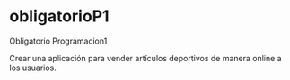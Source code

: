 # obligatorioP1
Obligatorio Programacion1

Crear una aplicación para vender artículos deportivos de manera online a los
usuarios.
